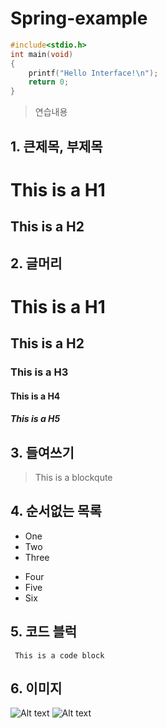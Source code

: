# Spring-example
```C
#include<stdio.h>
int main(void)
{
	printf("Hello Interface!\n");
	return 0;
}
```

>연습내용

## 1. 큰제목, 부제목
This is a H1
========
This is a H2
--------------


## 2. 글머리
# This is a H1
## This is a H2
### This is a H3
#### This is a H4
##### This is a H5


## 3. 들여쓰기
> This is a blockqute


## 4. 순서없는 목록
* One
* Two
* Three

- Four
- Five
- Six

## 5. 코드 블럭
<pre><code> This is a code block </code></pre>


## 6. 이미지
![Alt text](/path/to/img.jpg)
![Alt text](http://swalloow.tistory.com/321451611/)
